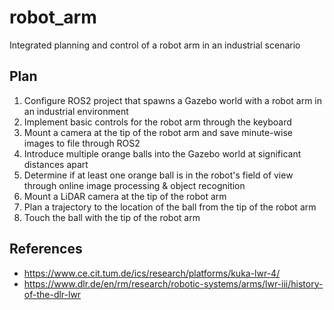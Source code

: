 # robot_arm
Integrated planning and control of a robot arm in an industrial scenario

## Plan
1. Configure ROS2 project that spawns a Gazebo world with a robot arm in an industrial environment
2. Implement basic controls for the robot arm through the keyboard
3. Mount a camera at the tip of the robot arm and save minute-wise images to file through ROS2
4. Introduce multiple orange balls into the Gazebo world at significant distances apart
5. Determine if at least one orange ball is in the robot's field of view through online image processing & object recognition
6. Mount a LiDAR camera at the tip of the robot arm
7. Plan a trajectory to the location of the ball from the tip of the robot arm
8. Touch the ball with the tip of the robot arm

## References
- https://www.ce.cit.tum.de/ics/research/platforms/kuka-lwr-4/
- https://www.dlr.de/en/rm/research/robotic-systems/arms/lwr-iii/history-of-the-dlr-lwr
